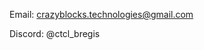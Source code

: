 Email:
[crazyblocks.technologies@gmail.com](mailto:crazyblocks.technologies@gmail.com)

Discord: @ctcl_bregis